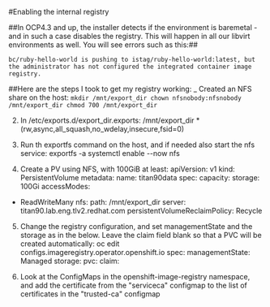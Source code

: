 #Enabling the internal registry

##In OCP4.3 and up, the installer detects if the environment is baremetal - and in such a case disables the registry. This will happen in all our libvirt environments as well. 
You will see errors such as this:##
```
bc/ruby-hello-world is pushing to istag/ruby-hello-world:latest, but the administrator has not configured the integrated container image registry.
```
##Here are the steps I took to get my registry working:
    _ Created an NFS share on the host:
    ```
mkdir /mnt/export_dir
chown nfsnobody:nfsnobody /mnt/export_dir
chmod 700 /mnt/export_dir
    ```

2) In /etc/exports.d/export_dir.exports:
/mnt/export_dir *(rw,async,all_squash,no_wdelay,insecure,fsid=0)

3) Run th exportfs command on the host, and if needed also start the nfs service:
exportfs -a
systemctl enable --now nfs

4) Create a PV using NFS, with 100GiB at least:
apiVersion: v1
kind: PersistentVolume
metadata:
  name: titan90data
spec:
  capacity:
    storage: 100Gi
  accessModes:
  - ReadWriteMany
  nfs:
    path: /mnt/export_dir
    server: titan90.lab.eng.tlv2.redhat.com
  persistentVolumeReclaimPolicy: Recycle

5) Change the registry configuration, and set managementState and the storage as in the below. Leave the claim field blank so that a PVC will be created automatically:
oc edit configs.imageregistry.operator.openshift.io
spec:
  managementState: Managed
  storage:
    pvc:
      claim:

6) Look at the ConfigMaps in the openshift-image-registry namespace, and add the certificate from the "serviceca" configmap to the list of certificates in the "trusted-ca" configmap
